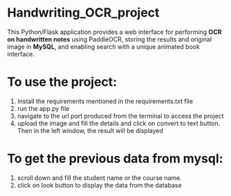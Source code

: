 # Handwriting_OCR_project
This Python/Flask application provides a web interface for performing **OCR on handwritten notes** using PaddleOCR, storing the results and original image in **MySQL**, and enabling search with a unique animated book interface.

# To use the project:
1. Install the requirements mentioned in the requirements.txt file
2. run the app.py file
3. navigate to the url port produced from the terminal to access the project
4. upload the image and fill the details and click on convert to text button. Then in the left window, the result will be displayed
   
# To get the previous data from mysql:
1. scroll down and fill the student name or the course name.
2. click on look button to display the data from the database

